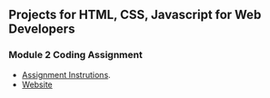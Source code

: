 ## Projects for HTML, CSS, Javascript for Web Developers

### Module 2 Coding Assignment
- [Assignment Instrutions](https://github.com/jhu-ep-coursera/fullstack-course4/blob/master/assignments/assignment2/Assignment-2.md).
- [Website](/module2-solution/index.html)


